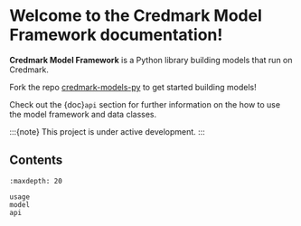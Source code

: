 # Welcome to the Credmark Model Framework documentation!

**Credmark Model Framework** is a Python library
building models that run on Credmark.

Fork the repo [credmark-models-py](https://github.com/credmark/credmark-models-py>) to get started building models!

Check out the {doc}`api` section for further information on the how to use the model framework and data classes.

:::{note}
This project is under active development.
:::

## Contents

```{toctree}
:maxdepth: 20

usage
model
api
```
